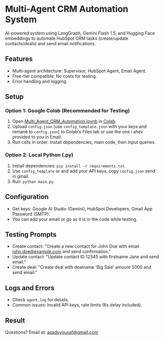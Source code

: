 # Multi-Agent CRM Automation System

AI-powered system using LangGraph, Gemini Flash 1.5, and Hugging Face embeddings to automate HubSpot CRM tasks (create/update contacts/deals) and send email notifications.

## Features
- Multi-agent architecture: Supervisor, HubSpot Agent, Email Agent.
- Free-tier compatible: No costs for testing.
- Error handling and logging.

## Setup

### Option 1: Google Colab (Recommended for Testing)
1. Open [Multi_Agent_CRM_Automation.ipynb](Multi_Agent_CRM_Automation.ipynb) in [Colab](https://colab.research.google.com).
2. Upload `config.json` (use `config_template.json` with your keys and remane to `config.json`) to Colab's Files tab or use the one i ahev provided to you in Email.
3. Run cells in order: Install dependencies, main code, then input queries.

### Option 2: Local Python (.py)
1. Install dependencies: `pip install -r requirements.txt`.
2. Use `config_template` or and add your API keys, copy  `config.json` send in gmail.
3. Run: `python main.py`.

## Configuration
- Get keys: Google AI Studio (Gemini), HubSpot Developers, Gmail App Password (SMTP).
- You can add your email or go as it is in the code while testing. 

## Testing Prompts
- Create contact: "Create a new contact for John Doe with email john.doe@example.com and send confirmation."
- Update contact: "Update contact ID 12345 with firstname Jane and send email."
- Create deal: "Create deal with dealname 'Big Sale' amount 5000 and send email."

## Logs and Errors
- Check `agent.log` for details.
- Common issues: Invalid API keys, rate limits (6s delay included).

## Result
<image-card alt="CRM Automation Output" src="https://raw.githubusercontent.com/Asadyousaf03/multi-agent-crm-automation/main/images/output.png" ></image-card>
Questions?  Email at: asaduyousaf@gmail.com
